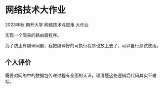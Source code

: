# 网络技术大作业

2023年秋 南开大学 网络技术与应用 大作业

实现一个简易的路由器程序。

为了防止有编译问题，我把编译好的可执行程序也放上去了，可以自行测试使用。

## 个人评价

需要对网络中的数据包传递过程有全面的认识，理清楚这些逻辑后代码其实不难写。
